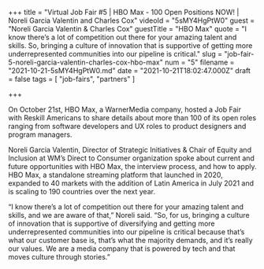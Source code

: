 +++
title = "Virtual Job Fair #5 | HBO Max - 100 Open Positions NOW! | Noreli Garcia Valentin and Charles Cox"
videoId = "5sMY4HgPtW0"
guest = "Noreli Garcia Valentin & Charles Cox"
guestTitle = "HBO Max"
quote = "I know there’s a lot of competition out there for your amazing talent and skills. So, bringing a culture of innovation that is supportive of getting more underrepresented communities into our pipeline is critical."
slug = "job-fair-5-noreli-garcia-valentin-charles-cox-hbo-max"
num = "5"
filename = "2021-10-21-5sMY4HgPtW0.md"
date = "2021-10-21T18:02:47.000Z"
draft = false
tags = [ "job-fairs", "partners" ]

+++

On October 21st, HBO Max, a WarnerMedia company, hosted a Job Fair with Reskill Americans to share details about more than 100 of its open roles ranging from software developers and UX roles to product designers and program managers. 

Noreli Garcia Valentin, Director of Strategic Initiatives & Chair of Equity and Inclusion at WM’s Direct to Consumer organization spoke about current and future opportunities with HBO Max, the interview process, and how to apply. HBO Max, a standalone streaming platform that launched in 2020, expanded to 40 markets with the addition of Latin America in July 2021 and is scaling to 190 countries over the next year. 

“I know there’s a lot of competition out there for your amazing talent and skills, and we are aware of that,” Noreli said. “So, for us, bringing a culture of innovation that is supportive of diversifying and getting more underrepresented communities into our pipeline is critical because that’s what our customer base is, that’s what the majority demands, and it’s really our values. We are a media company that is powered by tech and that moves culture through stories.”
